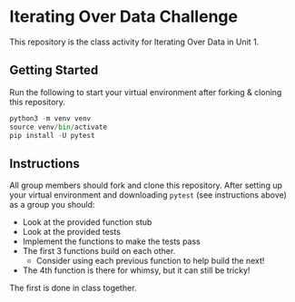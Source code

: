# Iterating Over Data Challenge
This repository is the class activity for Iterating Over Data in Unit 1.

## Getting Started
Run the following to start your virtual environment after forking & cloning this repository.

```python
python3 -m venv venv
source venv/bin/activate
pip install -U pytest
```

## Instructions
All group members should fork and clone this repository. After setting up your virtual environment and downloading `pytest` (see instructions above) as a group you should: 
- Look at the provided function stub
- Look at the provided tests
- Implement the functions to make the tests pass
- The first 3 functions build on each other.
    - Consider using each previous function to help build the next!
- The 4th function is there for whimsy, but it can still be tricky!

The first is done in class together.


